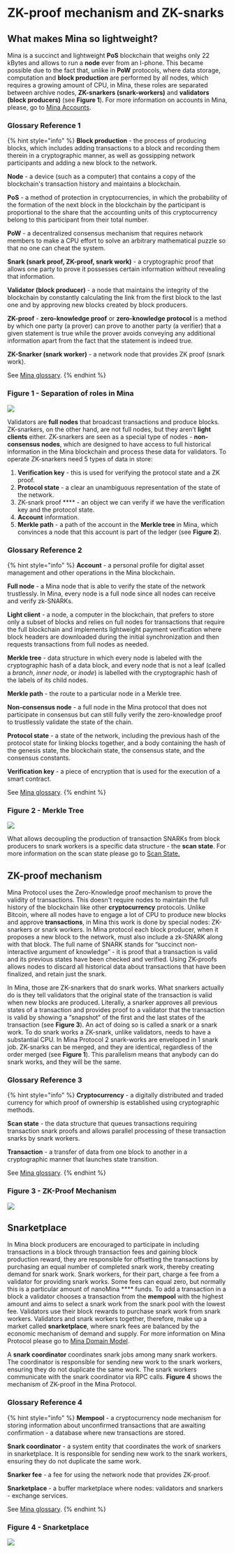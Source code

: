 # ZK-proof mechanism and ZK-snarks

## What makes Mina so lightweight? <a href="#what-makes-mina-so-lightweight" id="what-makes-mina-so-lightweight"></a>

Mina is a succinct and lightweight **PoS** blockchain that weighs only 22 kBytes and allows to run a **node** ever from an I-phone. This became possible due to the fact that, unlike in **PoW** protocols, where data storage, computation and **block production** are performed by all nodes, which requires a growing amount of CPU, in Mina, these roles are separated between archive nodes, **ZK-snarkers (snark-workers)** and **validators (block producers)** (see **Figure 1**). For more information on accounts in Mina, please, go to [Mina Accounts](mina-accounts.md).

### Glossary Reference 1

{% hint style="info" %}
**Block production** - the process of producing blocks, which includes adding transactions to a block and recording them therein in a cryptographic manner, as well as gossipping network participants and adding a new block to the network.

**Node** - a device (such as a computer) that contains a copy of the blockchain's transaction history and maintains a blockchain.

**PoS** - a method of protection in cryptocurrencies, in which the probability of the formation of the next block in the blockchain by the participant is proportional to the share that the accounting units of this cryptocurrency belong to this participant from their total number.

**PoW** - a decentralized consensus mechanism that requires network members to make a CPU effort to solve an arbitrary mathematical puzzle so that no one can cheat the system.

**Snark (snark proof, ZK-proof, snark work)** - a cryptographic proof that allows one party to prove it possesses certain information without revealing that information.

**Validator (block producer)** - a node that maintains the integrity of the blockchain by constantly calculating the link from the first block to the last one and by approving new blocks created by block producers.

**ZK-proof** - **zero-knowledge proof** or **zero-knowledge protocol** is a method by which one party (a prover) can prove to another party (a verifier) that a given statement is true while the prover avoids conveying any additional information apart from the fact that the statement is indeed true.

**ZK-Snarker (snark worker)** - a network node that provides ZK proof (snark work).

See [Mina glossary](mina-glossary.md).
{% endhint %}

### Figure 1 - Separation of roles in Mina

![](<../../.gitbook/assets/Separation Roles in Mina.png>)

Validators are **full nodes** that broadcast transactions and produce blocks. ZK-snarkers, on the other hand, are not full nodes, but they aren’t **light clients** either. ZK-snarkers are seen as a special type of nodes - **non-consensus nodes**, which are designed to have access to full historical information in the Mina blockchain and process these data for validators. To operate ZK-snarkers need 5 types of data in store:

1. **Verification key** - this is used for verifying the protocol state and a ZK proof.
2. **Protocol state** - a clear an unambiguous representation of the state of the network.
3. ZK-snark proof **** - an object we can verify if we have the verification key and the protocol state.
4. **Account** information.
5. **Merkle path** - a path of the account in the **Merkle tree** in Mina, which convinces a node that this account is part of the ledger (see **Figure 2**).

### Glossary Reference 2

{% hint style="info" %}
**Account** - a personal profile for digital asset management and other operations in the Mina blockchain.

**Full node** - a Mina node that is able to verify the state of the network trustlessly. In Mina, every node is a full node since all nodes can receive and verify zk-SNARKs.

**Light client** - a node, a computer in the blockchain, that prefers to store only a subset of blocks and relies on full nodes for transactions that require the full blockchain and implements lightweight payment verification where block headers are downloaded during the initial synchronization and then requests transactions from full nodes as needed.

**Merkle tree** - data structure in which every node is labeled with the cryptographic hash of a data block, and every node that is not a leaf (called a _branch_, _inner node_, or _inode_) is labelled with the cryptographic hash of the labels of its child nodes.

**Merkle path** - the route to a particular node in a Merkle tree.

**Non-consensus node** - a full node in the Mina protocol that does not participate in consensus but can still fully verify the zero-knowledge proof to trustlessly validate the state of the chain.

**Protocol state** - a state of the network, including the previous hash of the protocol state for linking blocks together, and a body containing the hash of the genesis state, the blockchain state, the consensus state, and the consensus constants.

**Verification key** - a piece of encryption that is used for the execution of a smart contract.

See [Mina glossary](mina-glossary.md).
{% endhint %}

### Figure 2 - Merkle Tree

![](<../../.gitbook/assets/Merkle Tree.png>)

What allows decoupling the production of transaction SNARKs from block producers to snark workers is a specific data structure - the **scan state**. For more information on the scan state please go to [Scan State.](scan-state.md)

## ZK-proof mechanism <a href="#zk-proof-mechanism" id="zk-proof-mechanism"></a>

Mina Protocol uses the Zero-Knowledge proof mechanism to prove the validity of transactions. This doesn't require nodes to maintain the full history of the blockchain like other **cryptocurrency** protocols. Unlike Bitcoin, where all nodes have to engage a lot of CPU to produce new blocks and approve **transactions**, in Mina this work is done by special nodes: ZK-snarkers or snark workers. In Mina protocol each block producer, when it proposes a new block to the network, must also include a zk-SNARK along with that block. The full name of SNARK stands for “succinct non-interactive argument of knowledge” - it is proof that a transaction is valid and its previous states have been checked and verified. Using ZK-proofs allows nodes to discard all historical data about transactions that have been finalized, and retain just the snark.

In Mina, those are ZK-snarkers that do snark works. What snarkers actually do is they tell validators that the original state of the transaction is valid when new blocks are produced. Literally, a snarker approves all previous states of a transaction and provides proof to a validator that the transaction is valid by showing a “snapshot“ of the first and the last states of the transaction (see **Figure 3**). An act of doing so is called a snark or a snark work. To do snark works a ZK-snark, unlike validators, needs to have a substantial CPU. In Mina Protocol 2 snark-works are enveloped in 1 snark job. ZK-snarks can be merged, and they are identical, regardless of the order merged (see **Figure 1**). This parallelism means that anybody can do snark works, and they will be the same.

### **Glossary Reference 3**

{% hint style="info" %}
**Cryptocurrency** - a digitally distributed and traded currency for which proof of ownership is established using cryptographic methods.

**Scan state** - the data structure that queues transactions requiring transaction snark proofs and allows parallel processing of these transaction snarks by snark workers.

**Transaction** - a transfer of data from one block to another in a cryptographic manner that launches state transition.

See [Mina glossary](mina-glossary.md).
{% endhint %}

### Figure 3 - ZK-Proof Mechanism

![](<../../.gitbook/assets/ZK-Proof Mechanism.png>)

## Snarketplace <a href="#snarketplace" id="snarketplace"></a>

In Mina block producers are encouraged to participate in including transactions in a block through transaction fees and gaining block production reward, they are responsible for offsetting the transactions by purchasing an equal number of completed snark work, thereby creating demand for snark work. Snark workers, for their part, charge a fee from a validator for providing snark works. Some fees can equal zero, but normally this is a particular amount of nanoMina **** funds. To add a transaction in a block a validator chooses a transaction from the **mempool** with the highest amount and aims to select a snark work from the snark pool with the lowest fee. Validators use their block rewards to purchase snark work from snark workers. Validators and snark workers together, therefore, make up a market called **snarketplace**, where snark fees are balanced by the economic mechanism of demand and supply. For more information on Mina Protocol please go to [Mina Domain Model](mina-domain-model.md).

A **snark coordinator** coordinates snark jobs among many snark workers. The coordinator is responsible for sending new work to the snark workers, ensuring they do not duplicate the same work. The snark workers communicate with the snark coordinator via RPC calls. **Figure 4** shows the mechanism of ZK-proof in the Mina Protocol.

### Glossary Reference 4

{% hint style="info" %}
**Mempool** - a cryptocurrency node mechanism for storing information about unconfirmed transactions that are awaiting confirmation - a database where new transactions are stored.

**Snark coordinator** - a system entity that coordinates the work of snarkers in snarketplace. It is responsible for sending new work to the snark workers, ensuring they do not duplicate the same work.

**Snarker fee** - a fee for using the network node that provides ZK-proof.

**Snarketplace** - a buffer marketplace where nodes: validators and snarkers - exchange services.

See [Mina glossary](mina-glossary.md).
{% endhint %}

### Figure 4 - Snarketplace

![](../../.gitbook/assets/Snarketplace.png)
